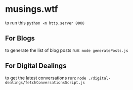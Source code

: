 # musings.wtf

to run this `python -m http.server 8000`

## For Blogs
to generate the list of blog posts run: `node generatePosts.js`

## For Digital Dealings
to get the latest conversations run: `node ./digital-dealings/fetchConversationsScript.js`



